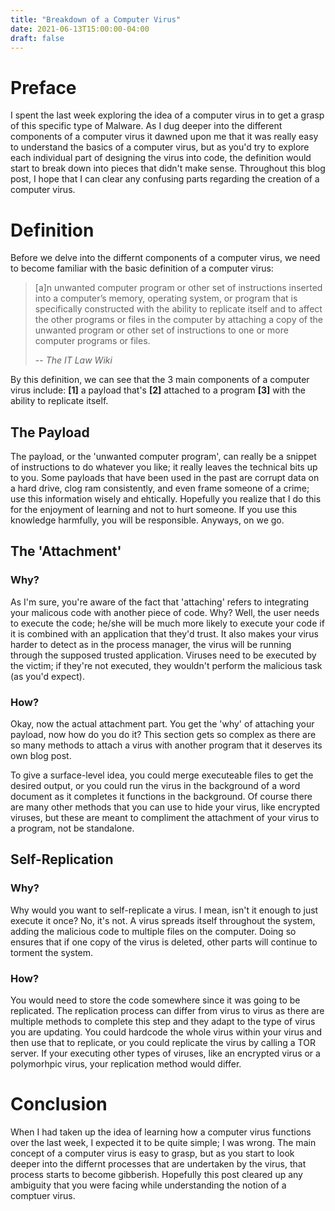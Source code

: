 ```yaml
---
title: "Breakdown of a Computer Virus"
date: 2021-06-13T15:00:00-04:00
draft: false
---
```


# Preface

I spent the last week exploring the idea of a computer virus in to get a grasp of this specific type of Malware. As I dug deeper into the different components of a computer virus it dawned upon me that it was really easy to understand the basics of a computer virus, but as you'd try to explore each individual part of designing the virus into code, the definition would start to break down into pieces that didn't make sense. Throughout this blog post, I hope that I can clear any confusing parts regarding the creation of a computer virus.

# Definition

Before we delve into the differnt components of a computer virus, we need to become familiar with the basic definition of a computer virus:

> [a]n unwanted computer program or other set of instructions inserted into a computer’s memory,
> operating system, or program that is specifically constructed with the ability to replicate itself and to affect
> the other programs or files in the computer by attaching a copy of the unwanted program or other set of
> instructions to one or more computer programs or files.
>
> -- *The IT Law Wiki*

By this definition, we can see that the 3 main components of a computer virus include: **[1]** a payload that's **[2]** attached to a program **[3]** with the ability to replicate itself.

## The Payload

The payload, or the 'unwanted computer program', can really be a snippet of instructions to do whatever you like; it really leaves the technical bits up to you. Some payloads that have been used in the past are corrupt data on a hard drive, clog ram consistently, and even frame someone of a crime; use this information wisely and ehtically. Hopefully you realize that I do this for the enjoyment of learning and not to hurt someone. If you use this knowledge harmfully, you will be responsible. Anyways, on we go.

## The 'Attachment'

### Why?

As I'm sure, you're aware of the fact that 'attaching' refers to integrating your malicous code with another piece of code. Why? Well, the user needs to execute the code; he/she will be much more likely to execute your code if it is combined with an application that they'd trust. It also makes your virus harder to detect as in the process manager, the virus will be running through the supposed trusted application. Viruses need to be executed by the victim; if they're not executed, they wouldn't perform the malicious task (as you'd expect). 

### How?

Okay, now the actual attachment part. You get the 'why' of attaching your payload, now how do you do it? This section gets so complex as there are so many methods to attach a virus with another program that it deserves its own blog post.

To give a surface-level idea, you could merge executeable files to get the desired output, or you could run the virus in the background of a word document as it completes it functions in the background. Of course there are many other methods that you can use to hide your virus, like encrypted viruses, but these are meant to compliment the attachment of your virus to a program, not be standalone.

## Self-Replication

### Why?

Why would you want to self-replicate a virus. I mean, isn't it enough to just execute it once? No, it's not. A virus spreads itself throughout the system, adding the malicious code to multiple files on the computer. Doing so ensures that if one copy of the virus is deleted, other parts will continue to torment the system.

### How?

You would need to store the code somewhere since it was going to be replicated. The replication process can differ from virus to virus as there are multiple methods to complete this step and they adapt to the type of virus you are updating. You could hardcode the whole virus within your virus and then use that to replicate, or you could replicate the virus by calling a TOR server. If your executing other types of viruses, like an encrypted virus or a polymorhpic virus, your replication method would differ.

# Conclusion

When I had taken up the idea of learning how a computer virus functions over the last week, I expected it to be quite simple; I was wrong. The main concept of a computer virus is easy to grasp, but as you start to look deeper into the differnt processes that are undertaken by the virus, that process starts to become gibberish. Hopefully this post cleared up any ambiguity that you were facing while understanding the notion of a comptuer virus. 
